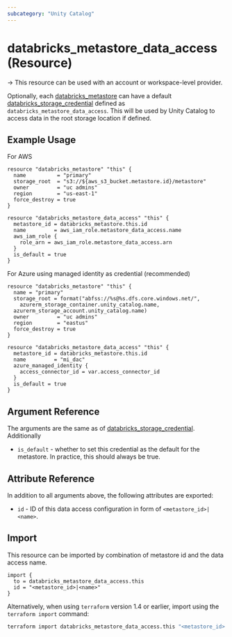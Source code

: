 ```yaml
---
subcategory: "Unity Catalog"
---
```

# databricks_metastore_data_access (Resource)

-> This resource can be used with an account or workspace-level provider.

Optionally, each [databricks_metastore](metastore.md) can have a default [databricks_storage_credential](storage_credential.md) defined as `databricks_metastore_data_access`. This will be used by Unity Catalog to access data in the root storage location if defined.

## Example Usage

For AWS

```hcl
resource "databricks_metastore" "this" {
  name          = "primary"
  storage_root  = "s3://${aws_s3_bucket.metastore.id}/metastore"
  owner         = "uc admins"
  region        = "us-east-1"
  force_destroy = true
}

resource "databricks_metastore_data_access" "this" {
  metastore_id = databricks_metastore.this.id
  name         = aws_iam_role.metastore_data_access.name
  aws_iam_role {
    role_arn = aws_iam_role.metastore_data_access.arn
  }
  is_default = true
}
```

For Azure using managed identity as credential (recommended)

```hcl
resource "databricks_metastore" "this" {
  name = "primary"
  storage_root = format("abfss://%s@%s.dfs.core.windows.net/",
    azurerm_storage_container.unity_catalog.name,
  azurerm_storage_account.unity_catalog.name)
  owner         = "uc admins"
  region        = "eastus"
  force_destroy = true
}

resource "databricks_metastore_data_access" "this" {
  metastore_id = databricks_metastore.this.id
  name         = "mi_dac"
  azure_managed_identity {
    access_connector_id = var.access_connector_id
  }
  is_default = true
}
```

## Argument Reference

The arguments are the same as of [databricks_storage_credential](storage_credential.md). Additionally

* `is_default` -  whether to set this credential as the default for the metastore. In practice, this should always be true.

## Attribute Reference

In addition to all arguments above, the following attributes are exported:

* `id` - ID of this data access configuration in form of `<metastore_id>|<name>`.

## Import

This resource can be imported by combination of metastore id and the data access name.

```hcl
import {
  to = databricks_metastore_data_access.this
  id = "<metastore_id>|<name>"
}
```

Alternatively, when using `terraform` version 1.4 or earlier, import using the `terraform import` command:

```bash
terraform import databricks_metastore_data_access.this "<metastore_id>|<name>"
```
